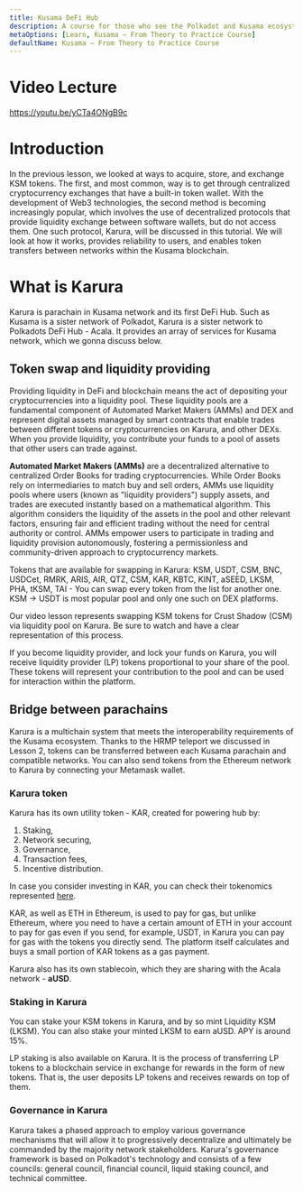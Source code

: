 ```yaml
---
title: Kusama DeFi Hub
description: A course for those who see the Polkadot and Kusama ecosystem for the first time.
metaOptions: [Learn, Kusama — From Theory to Practice Course]
defaultName: Kusama — From Theory to Practice Course
---
```


# Video Lecture

https://youtu.be/yCTa4ONgB9c

<Spoiler title="<h2 style='display: inline;' >Lesson 11. Kusama DeFi Hub</h2>">

# Introduction

In the previous lesson, we looked at ways to acquire, store, and exchange KSM tokens. The first, and most common, way is to get through centralized cryptocurrency exchanges that have a built-in token wallet. With the development of Web3 technologies, the second method is becoming increasingly popular, which involves the use of decentralized protocols that provide liquidity exchange between software wallets, but do not access them. One such protocol, Karura, will be discussed in this tutorial. We will look at how it works, provides reliability to users, and enables token transfers between networks within the Kusama blockchain.

# What is Karura

Karura is parachain in Kusama network and its first DeFi Hub. Such as Kusama is a sister network of Polkadot, Karura is a sister network to Polkadots DeFi Hub - Acala. It provides an array of services for Kusama network, which we gonna discuss below.

## **Token swap and liquidity providing**

Providing liquidity in DeFi and blockchain means the act of depositing your cryptocurrencies into a liquidity pool. These liquidity pools are a fundamental component of Automated Market Makers (AMMs) and DEX and represent digital assets managed by smart contracts that enable trades between different tokens or cryptocurrencies on Karura, and other DEXs. When you provide liquidity, you contribute your funds to a pool of assets that other users can trade against.

<robo-academy-note type="okay">

**Automated Market Makers (AMMs)** are a decentralized alternative to centralized Order Books for trading cryptocurrencies. While Order Books rely on intermediaries to match buy and sell orders, AMMs use liquidity pools where users (known as "liquidity providers") supply assets, and trades are executed instantly based on a mathematical algorithm. This algorithm considers the liquidity of the assets in the pool and other relevant factors, ensuring fair and efficient trading without the need for central authority or control. AMMs empower users to participate in trading and liquidity provision autonomously, fostering a permissionless and community-driven approach to cryptocurrency markets.

</robo-academy-note>



Tokens that are available for swapping in Karura: KSM, USDT, CSM, BNC, USDCet, RMRK, ARIS, AIR, QTZ, CSM, KAR, KBTC, KINT, aSEED, LKSM, PHA, tKSM, TAI - You can swap every token from the list for another one. KSM → USDT is most popular pool and only one such on DEX platforms. 

Our video lesson represents swapping KSM tokens for Crust Shadow (CSM) via liquidity pool on Karura. Be sure to watch and have a clear representation of this process. 

If you become liquidity provider, and lock your funds on Karura, you will receive liquidity provider (LP) tokens proportional to your share of the pool. These tokens will represent your contribution to the pool and can be used for interaction within the platform.

## **Bridge between parachains**

Karura is a multichain system that meets the interoperability requirements of the Kusama ecosystem. Thanks to the HRMP teleport we discussed in Lesson 2, tokens can be transferred between each Kusama parachain and compatible networks. You can also send tokens from the Ethereum network to Karura by connecting your Metamask wallet.

### **Karura token**

Karura has its own utility token - KAR, created for powering hub by:

1. Staking,
2. Network securing,
3. Governance,
4. Transaction fees,
5. Incentive distribution.

In case you consider investing in KAR, you can check their tokenomics represented [here](https://acala.network/karura/token). 

KAR, as well as ETH in Ethereum, is used to pay for gas, but unlike Ethereum, where you need to have a certain amount of ETH in your account to pay for gas even if you send, for example, USDT, in Karura you can pay for gas with the tokens you directly send. The platform itself calculates and buys a small portion of KAR tokens as a gas payment.

Karura also has its own stablecoin, which they are sharing with the Acala network - **aUSD**.

### Staking in Karura

You can stake your KSM tokens in Karura, and by so mint Liquidity KSM (LKSM). You can also stake your minted LKSM to earn aUSD. APY is around 15%.

<LessonImages src="kusama-theory-practice/lesson11-stats.png" alt=""/>

LP staking is also available on Karura. It is the process of transferring LP tokens to a blockchain service in exchange for rewards in the form of new tokens. That is, the user deposits LP tokens and receives rewards on top of them.

<LessonImages src="kusama-theory-practice/lesson11-liquidity.png" alt=""/>

### Governance in Karura

Karura takes a phased approach to employ various governance mechanisms that will allow it to progressively decentralize and ultimately be commanded by the majority network stakeholders. Karura's governance framework is based on Polkadot's technology and consists of a few councils: general council, financial council, liquid staking council, and technical committee.

</Spoiler>

<Spoiler title="<h2 style='display: inline;' >Theory: Test</h2>">

<QuizBlock 
quizUrl="https://faas-fra1-afec6ce7.doserverless.co/api/v1/web/fn-18e93402-1ffe-47e8-be1d-e28a6ac871f1/default/Quiz"
quizId="question11.1"
/>

<QuizBlock 
quizUrl="https://faas-fra1-afec6ce7.doserverless.co/api/v1/web/fn-18e93402-1ffe-47e8-be1d-e28a6ac871f1/default/Quiz"
quizId="question11.2"
/>

<QuizBlock 
quizUrl="https://faas-fra1-afec6ce7.doserverless.co/api/v1/web/fn-18e93402-1ffe-47e8-be1d-e28a6ac871f1/default/Quiz"
quizId="question11.3"
/>

</Spoiler>


<FeedbackBlock 
formUrl="https://faas-fra1-afec6ce7.doserverless.co/api/v1/web/fn-18e93402-1ffe-47e8-be1d-e28a6ac871f1/default/Feedback"
lessonLabel="karura"
/>